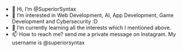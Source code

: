 - 👋 Hi, I’m @SuperiorSyntax
- 👀 I’m interested in Web Development, AI, App Development, Game Development and Cybersecurity :D
- 🌱 I’m currently learning all the interests which I mentioned above.
- 📫 How to reach me? send me a private message on Instagram. My username is @superiorsyntax

<!---
SuperiorSyntax/SuperiorSyntax is a ✨ special ✨ repository because its `README.md` (this file) appears on your GitHub profile.
You can click the Preview link to take a look at your changes.
--->
